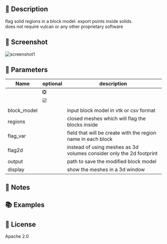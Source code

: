 ## 📌 Description
flag solid regions in a block model. export points inside solids.  
does not require vulcan or any other proprietary software  
## 📸 Screenshot
![screenshot1](../assets/vtk_flag_regions1.png?raw=true)
## 📝 Parameters
|Name|optional|description|
|---|---|---------|
||❎||
||☑️||
block_model||input block model in vtk or csv format
regions||closed meshes which will flag the blocks inside
flag_var||field that will be create with the region name in each block
flag2d||instead of using meshes as 3d volumes consider only the 2d footprint
output||path to save the modified block model
display||show the meshes in a 3d window
## 📓 Notes
## 📚 Examples
## 💎 License
Apache 2.0
